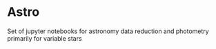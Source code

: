 # Astro
Set of jupyter notebooks for astronomy data reduction and photometry primarily for variable stars
